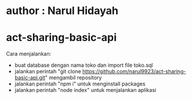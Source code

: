 # author : Narul Hidayah
# act-sharing-basic-api

Cara menjalankan:

- buat database dengan nama toko dan import file toko.sql
- jalankan perintah "git clone https://github.com/narul9923/act-sharing-basic-api.git" mengambil repository
- jalankan perintah "npm i" untuk menginstall packages
- jalankan perintah "node index" untuk menjalankan aplikasi

